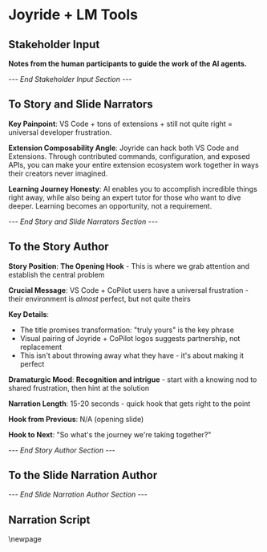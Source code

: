 # Joyride + LM Tools

## Stakeholder Input

**Notes from the human participants to guide the work of the AI agents.**

*--- End Stakeholder Input Section ---*

## To Story and Slide Narrators

**Key Painpoint**: VS Code + tons of extensions + still not quite right = universal developer frustration.

**Extension Composability Angle**: Joyride can hack both VS Code and Extensions. Through contributed commands, configuration, and exposed APIs, you can make your entire extension ecosystem work together in ways their creators never imagined.

**Learning Journey Honesty**: AI enables you to accomplish incredible things right away, while also being an expert tutor for those who want to dive deeper. Learning becomes an opportunity, not a requirement.

*--- End Story and Slide Narrators Section ---*

## To the Story Author

**Story Position**: **The Opening Hook** - This is where we grab attention and establish the central problem

**Crucial Message**: VS Code + CoPilot users have a universal frustration - their environment is *almost* perfect, but not quite theirs

**Key Details**:
- The title promises transformation: "truly yours" is the key phrase
- Visual pairing of Joyride + CoPilot logos suggests partnership, not replacement
- This isn't about throwing away what they have - it's about making it perfect

**Dramaturgic Mood**: **Recognition and intrigue** - start with a knowing nod to shared frustration, then hint at the solution

**Narration Length**: 15-20 seconds - quick hook that gets right to the point

**Hook from Previous**: N/A (opening slide)

**Hook to Next**: "So what's the journey we're taking together?"

*--- End Story Author Section ---*

## To the Slide Narration Author

*--- End Slide Narration Author Section ---*

## Narration Script

\newpage